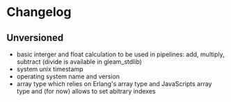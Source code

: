 # Changelog

## Unversioned

- basic interger and float calculation to be used in pipelines: add, multiply, subtract (divide is available in gleam_stdlib)
- system unix timestamp
- operating system name and version
- array type which relies on Erlang's array type and JavaScripts array type and (for now) allows to set abitrary indexes
